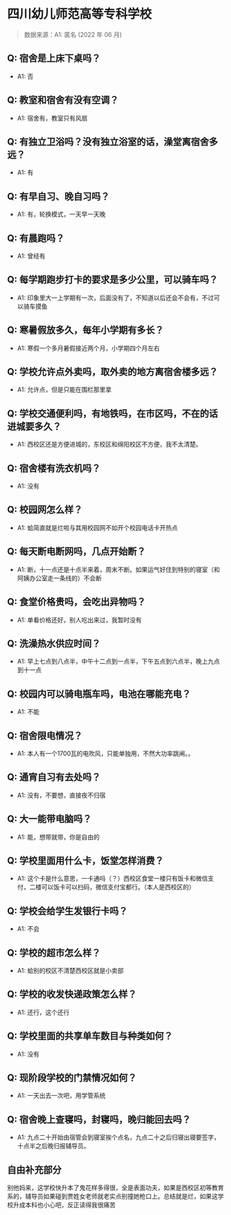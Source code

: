 # 四川幼儿师范高等专科学校

> 数据来源：A1: 匿名 (2022 年 06 月)

## Q: 宿舍是上床下桌吗？

- A1: 否

## Q: 教室和宿舍有没有空调？

- A1: 宿舍有，教室只有风扇

## Q: 有独立卫浴吗？没有独立浴室的话，澡堂离宿舍多远？

- A1: 有

## Q: 有早自习、晚自习吗？

- A1: 有，轮换模式，一天早一天晚

## Q: 有晨跑吗？

- A1: 曾经有

## Q: 每学期跑步打卡的要求是多少公里，可以骑车吗？

- A1: 印象里大一上学期有一次，后面没有了，不知道以后还会不会有，不过可以骑车摸鱼

## Q: 寒暑假放多久，每年小学期有多长？

- A1: 寒假一个多月暑假接近两个月，小学期四个月左右

## Q: 学校允许点外卖吗，取外卖的地方离宿舍楼多远？

- A1: 允许点，但是只能在围栏那里拿

## Q: 学校交通便利吗，有地铁吗，在市区吗，不在的话进城要多久？

- A1: 西校区还是方便进城的，东校区和绵阳校区不方便，我不太清楚。

## Q: 宿舍楼有洗衣机吗？

- A1: 没有

## Q: 校园网怎么样？

- A1: 蛤简直就是烂啦与其用校园网不如开个校园电话卡开热点

## Q: 每天断电断网吗，几点开始断？

- A1: 断，十一点还是十点半来着，周末不断。如果运气好住到特别的寝室（和阿姨办公室走一条线的）不会断

## Q: 食堂价格贵吗，会吃出异物吗？

- A1: 单看价格还好，别人吃出来过，我暂时没有

## Q: 洗澡热水供应时间？

- A1: 早上七点到八点半，中午十二点到一点半，下午五点到六点半，晚上九点到十一点

## Q: 校园内可以骑电瓶车吗，电池在哪能充电？

- A1: 不能

## Q: 宿舍限电情况？

- A1: 本人有一个1700瓦的电吹风，只能单独用，不然大功率跳闸。。

## Q: 通宵自习有去处吗？

- A1: 没有，不要想，直接夜不归宿

## Q: 大一能带电脑吗？

- A1: 能，想带就带，你是自由的

## Q: 学校里面用什么卡，饭堂怎样消费？

- A1: 这个卡是什么意思，一卡通吗（？）西校区食堂一楼只有饭卡和微信支付，二楼可以饭卡可以扫码，微信支付宝都行。（本人是西校区的）

## Q: 学校会给学生发银行卡吗？

- A1: 不会

## Q: 学校的超市怎么样？

- A1: 蛤别的校区不清楚西校区就是小卖部

## Q: 学校的收发快递政策怎么样？

- A1: 还行，这个还行

## Q: 学校里面的共享单车数目与种类如何？

- A1: 没有

## Q: 现阶段学校的门禁情况如何？

- A1: 一天出去一次吧，用学管系统

## Q: 宿舍晚上查寝吗，封寝吗，晚归能回去吗？

- A1: 九点二十开始由宿管会到寝室挨个点名，九点二十之后归寝出寝要签字，十点半之后晚归报辅导员。

## 自由补充部分

别他妈来，这学校快升本了鬼花样多得很，全是表面功夫，如果是西校区初等教育系的，辅导员如果碰到贾姓女老师就老实点别撞她枪口上。总结就是烂，如果这学校升成本科也小心吧，反正读得我很痛苦